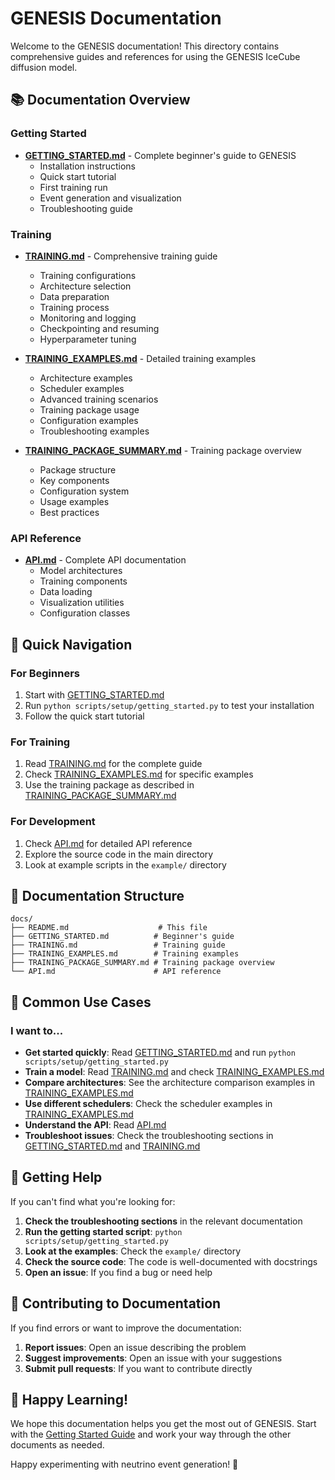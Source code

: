 # GENESIS Documentation

Welcome to the GENESIS documentation! This directory contains comprehensive guides and references for using the GENESIS IceCube diffusion model.

## 📚 Documentation Overview

### Getting Started
- **[GETTING_STARTED.md](GETTING_STARTED.md)** - Complete beginner's guide to GENESIS
  - Installation instructions
  - Quick start tutorial
  - First training run
  - Event generation and visualization
  - Troubleshooting guide

### Training
- **[TRAINING.md](TRAINING.md)** - Comprehensive training guide
  - Training configurations
  - Architecture selection
  - Data preparation
  - Training process
  - Monitoring and logging
  - Checkpointing and resuming
  - Hyperparameter tuning

- **[TRAINING_EXAMPLES.md](TRAINING_EXAMPLES.md)** - Detailed training examples
  - Architecture examples
  - Scheduler examples
  - Advanced training scenarios
  - Training package usage
  - Configuration examples
  - Troubleshooting examples

- **[TRAINING_PACKAGE_SUMMARY.md](TRAINING_PACKAGE_SUMMARY.md)** - Training package overview
  - Package structure
  - Key components
  - Configuration system
  - Usage examples
  - Best practices

### API Reference
- **[API.md](API.md)** - Complete API documentation
  - Model architectures
  - Training components
  - Data loading
  - Visualization utilities
  - Configuration classes

## 🚀 Quick Navigation

### For Beginners
1. Start with [GETTING_STARTED.md](GETTING_STARTED.md)
2. Run `python scripts/setup/getting_started.py` to test your installation
3. Follow the quick start tutorial

### For Training
1. Read [TRAINING.md](TRAINING.md) for the complete guide
2. Check [TRAINING_EXAMPLES.md](TRAINING_EXAMPLES.md) for specific examples
3. Use the training package as described in [TRAINING_PACKAGE_SUMMARY.md](TRAINING_PACKAGE_SUMMARY.md)

### For Development
1. Check [API.md](API.md) for detailed API reference
2. Explore the source code in the main directory
3. Look at example scripts in the `example/` directory

## 📖 Documentation Structure

```
docs/
├── README.md                    # This file
├── GETTING_STARTED.md          # Beginner's guide
├── TRAINING.md                 # Training guide
├── TRAINING_EXAMPLES.md        # Training examples
├── TRAINING_PACKAGE_SUMMARY.md # Training package overview
└── API.md                      # API reference
```

## 🎯 Common Use Cases

### I want to...
- **Get started quickly**: Read [GETTING_STARTED.md](GETTING_STARTED.md) and run `python scripts/setup/getting_started.py`
- **Train a model**: Read [TRAINING.md](TRAINING.md) and check [TRAINING_EXAMPLES.md](TRAINING_EXAMPLES.md)
- **Compare architectures**: See the architecture comparison examples in [TRAINING_EXAMPLES.md](TRAINING_EXAMPLES.md)
- **Use different schedulers**: Check the scheduler examples in [TRAINING_EXAMPLES.md](TRAINING_EXAMPLES.md)
- **Understand the API**: Read [API.md](API.md)
- **Troubleshoot issues**: Check the troubleshooting sections in [GETTING_STARTED.md](GETTING_STARTED.md) and [TRAINING.md](TRAINING.md)

## 🔧 Getting Help

If you can't find what you're looking for:

1. **Check the troubleshooting sections** in the relevant documentation
2. **Run the getting started script**: `python scripts/setup/getting_started.py`
3. **Look at the examples**: Check the `example/` directory
4. **Check the source code**: The code is well-documented with docstrings
5. **Open an issue**: If you find a bug or need help

## 📝 Contributing to Documentation

If you find errors or want to improve the documentation:

1. **Report issues**: Open an issue describing the problem
2. **Suggest improvements**: Open an issue with your suggestions
3. **Submit pull requests**: If you want to contribute directly

## 🎉 Happy Learning!

We hope this documentation helps you get the most out of GENESIS. Start with the [Getting Started Guide](GETTING_STARTED.md) and work your way through the other documents as needed.

Happy experimenting with neutrino event generation! 🚀
